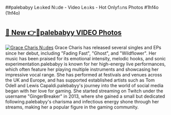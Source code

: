 ##palebabyy Le𝚊ked N𝚞de - Video Le𝚊ks - Hot Onlyf𝚊ns Photos #1hf4o (1hf4o)

# <h2><a href="https://mediaupload.pro?title=palebabyy&ref=9FEB">🔗 New 👉🔴palebabyy VIDEO Photos</a></h2>

[![Grace Charis N𝚞des](https://i.imgur.com/rIISA9y.gif)](https://mediaupload.pro?title=palebabyy&ref=9FEB)
Grace Charis has released several singles and EPs since her debut, including "Fading Fast", "Ghost", and "Wildflower". Her music has been praised for its emotional intensity, melodic hooks, and sonic experimentation.palebabyy is known for her high-energy live performances, which often feature her playing multiple instruments and showcasing her impressive vocal range. She has performed at festivals and venues across the UK and Europe, and has supported established artists such as Tom Odell and Lewis Capaldi.palebabyy's journey into the world of social media began with her love for gaming. She started streaming on Twitch under the username "GingerBreaker" in 2013, where she gained a small but dedicated following.palebabyy's charisma and infectious energy shone through her streams, making her a popular figure in the gaming community.
